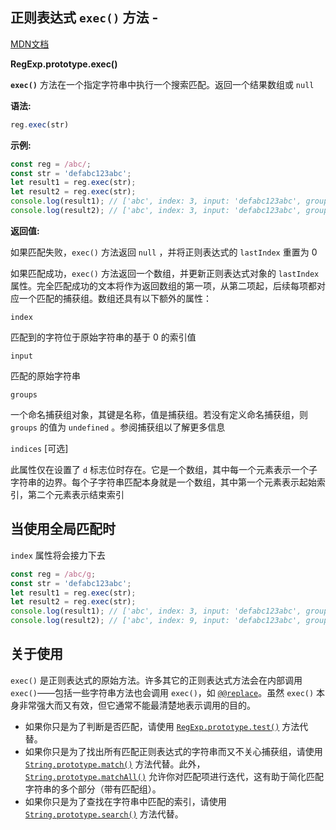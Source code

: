 ## 正则表达式 `exec()` 方法 -

<a href="https://developer.mozilla.org/zh-CN/docs/Web/JavaScript/Reference/Global_Objects/RegExp/exec"
        target="_blank">MDN文档</a> 

**RegExp.prototype.exec()**

**`exec()`** 方法在一个指定字符串中执行一个搜索匹配。返回一个结果数组或 `null`



**语法:**

```js
reg.exec(str)
```



**示例:**

```js
const reg = /abc/;
const str = 'defabc123abc';
let result1 = reg.exec(str);
let result2 = reg.exec(str);
console.log(result1); // ['abc', index: 3, input: 'defabc123abc', groups: undefined]
console.log(result2); // ['abc', index: 3, input: 'defabc123abc', groups: undefined]
```



**返回值:**

如果匹配失败，``exec()`` 方法返回 `null` ，并将正则表达式的 `lastIndex` 重置为 0

如果匹配成功，`exec()` 方法返回一个数组，并更新正则表达式对象的 `lastIndex` 属性。完全匹配成功的文本将作为返回数组的第一项，从第二项起，后续每项都对应一个匹配的捕获组。数组还具有以下额外的属性：

`index`

匹配到的字符位于原始字符串的基于 0 的索引值



`input`

匹配的原始字符串



`groups`

一个命名捕获组对象，其键是名称，值是捕获组。若没有定义命名捕获组，则 `groups` 的值为 `undefined` 。参阅捕获组以了解更多信息



`indices` [可选]

此属性仅在设置了 `d` 标志位时存在。它是一个数组，其中每一个元素表示一个子字符串的边界。每个子字符串匹配本身就是一个数组，其中第一个元素表示起始索引，第二个元素表示结束索引





## 当使用全局匹配时

`index` 属性将会接力下去

```js
const reg = /abc/g;
const str = 'defabc123abc';
let result1 = reg.exec(str);
let result2 = reg.exec(str);
console.log(result1); // ['abc', index: 3, input: 'defabc123abc', groups: undefined]
console.log(result2); // ['abc', index: 9, input: 'defabc123abc', groups: undefined]
```





## 关于使用

`exec()` 是正则表达式的原始方法。许多其它的正则表达式方法会在内部调用 `exec()`——包括一些字符串方法也会调用 `exec()`，如 [`@@replace`](https://developer.mozilla.org/zh-CN/docs/Web/JavaScript/Reference/Global_Objects/RegExp/@@replace)。虽然 `exec()` 本身非常强大而又有效，但它通常不能最清楚地表示调用的目的。

- 如果你只是为了判断是否匹配，请使用 [`RegExp.prototype.test()`](https://developer.mozilla.org/zh-CN/docs/Web/JavaScript/Reference/Global_Objects/RegExp/test) 方法代替。
- 如果你只是为了找出所有匹配正则表达式的字符串而又不关心捕获组，请使用 [`String.prototype.match()`](https://developer.mozilla.org/zh-CN/docs/Web/JavaScript/Reference/Global_Objects/String/match) 方法代替。此外，[`String.prototype.matchAll()`](https://developer.mozilla.org/zh-CN/docs/Web/JavaScript/Reference/Global_Objects/String/matchAll) 允许你对匹配项进行迭代，这有助于简化匹配字符串的多个部分（带有匹配组）。
- 如果你只是为了查找在字符串中匹配的索引，请使用 [`String.prototype.search()`](https://developer.mozilla.org/zh-CN/docs/Web/JavaScript/Reference/Global_Objects/String/search) 方法代替。